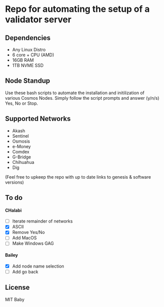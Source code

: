 # Repo for automating the setup of a validator server

## Dependencies
* Any Linux Distro 
* 6 core + CPU (AMD)
* 16GB RAM
* 1TB NVME SSD

## Node Standup

Use these bash scripts to automate the installation and initilization of various Cosmos Nodes. Simply follow the script prompts and answer (y/n/s) Yes, No or Stop. 

## Supported Networks
* Akash
* Sentinel
* Osmosis
* e-Money
* Comdex
* G-Bridge
* Chihuahua
* Dig

(Feel free to upkeep the repo with up to date links to genesis & software versions)

## To do
#### CHalabi

- [ ] Iterate remainder  of networks
- [x] ASCII
- [x] Remove Yes/No
- [ ] Add MacOS
- [ ] Make Windows GAG

#### Bailey

- [x] Add node name selection
- [ ] Add go back

## License

MIT Baby
